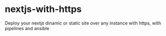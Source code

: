 # nextjs-with-https
Deploy your nextjs dinamic or static site over any instance with https, with pipelines and ansible
